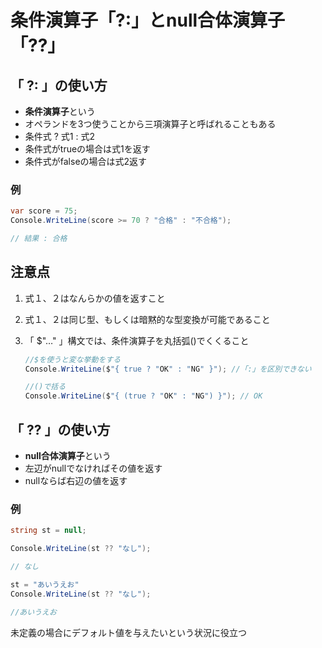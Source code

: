 # 条件演算子「?:」とnull合体演算子「??」

## 「 ?: 」の使い方

- **条件演算子**という
- オペランドを3つ使うことから三項演算子と呼ばれることもある
- 条件式 ? 式1 : 式2 
- 条件式がtrueの場合は式1を返す
- 条件式がfalseの場合は式2返す

### 例

```c#
var score = 75;
Console.WriteLine(score >= 70 ? "合格" : "不合格");

// 結果 : 合格
```



## 注意点

1. 式１、２はなんらかの値を返すこと

2. 式１、２は同じ型、もしくは暗黙的な型変換が可能であること

3. 「 $"…" 」構文では、条件演算子を丸括弧()でくくること

   ```c#
   //$を使うと変な挙動をする
   Console.WriteLine($"{ true ? "OK" : "NG" }"); //「:」を区別できない
   
   //()で括る
   Console.WriteLine($"{ (true ? "OK" : "NG") }"); // OK
   
   ```

   

## 「 ?? 」の使い方

- **null合体演算子**という
- 左辺がnullでなければその値を返す
- nullならば右辺の値を返す

### 例

```c#
string st = null;

Console.WriteLine(st ?? "なし");

// なし

st = "あいうえお"
Console.WriteLine(st ?? "なし");

//あいうえお
```

未定義の場合にデフォルト値を与えたいという状況に役立つ



